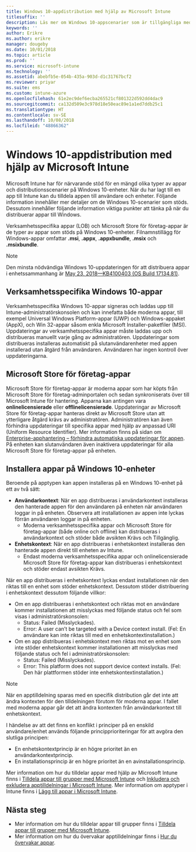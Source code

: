 ```yaml
---
title: Windows 10-appdistribution med hjälp av Microsoft Intune
titlesuffix: ''
description: Läs mer om Windows 10-appscenarier som är tillgängliga med Microsoft Intune.
keywords: ''
author: Erikre
ms.author: erikre
manager: dougeby
ms.date: 10/01/2018
ms.topic: article
ms.prod: ''
ms.service: microsoft-intune
ms.technology: ''
ms.assetid: abebfb5e-054b-435a-903d-d1c31767bcf2
ms.reviewer: priyar
ms.suite: ems
ms.custom: intune-azure
ms.openlocfilehash: 61e2ec9def6ecba265521cf801322d592dd4dac9
ms.sourcegitcommit: ca132d509e3c978d18e50eac89e1a1ed7ddb25c1
ms.translationtype: HT
ms.contentlocale: sv-SE
ms.lasthandoff: 10/08/2018
ms.locfileid: "48866362"
---
```

# <a name="windows-10-app-deployment-using-microsoft-intune"></a>Windows 10-appdistribution med hjälp av Microsoft Intune 

Microsoft Intune har för närvarande stöd för en mängd olika typer av appar och distributionsscenarier på Windows 10-enheter. När du har lagt till en app till Intune kan du tilldela appen till användare och enheter. Följande information innehåller mer detaljer om de Windows 10-scenarier som stöds. Dessutom innehåller följande information viktiga punkter att tänka på när du distribuerar appar till Windows. 

Verksamhetsspecifika appar (LOB) och Microsoft Store för företag-appar är de typer av appar som stöds på Windows 10-enheter. Filnamnstillägg för Windows-appar omfattar **.msi**, **.appx**, **.appxbundle**, **.msix** och **.msixbundle**.  

> [!Note]
> Den minsta nödvändiga Windows 10-uppdateringen för att distribuera appar i enhetssammanhang är [May 23, 2018—KB4100403 (OS Build 17134.81)](https://support.microsoft.com/en-us/help/4100403/windows-10-update-kb4100403).

## <a name="windows-10-line-of-business-apps"></a>Verksamhetsspecifika Windows 10-appar

Verksamhetsspecifika Windows 10-appar signeras och laddas upp till Intune-administratörskonsolen och kan innefatta både moderna appar, till exempel Universal Windows Platform-appar (UWP) och Windows-appaket (AppX), och Win 32-appar såsom enkla Microsoft Installer-paketfiler (MSI). Uppdateringar av verksamhetsspecifika appar måste laddas upp och distribueras manuellt varje gång av administratören. Uppdateringar som distribueras installeras automatiskt på slutanvändarenheter med appen installerad utan åtgärd från användaren. Användaren har ingen kontroll över uppdateringarna. 

## <a name="microsoft-store-for-business-apps"></a>Microsoft Store för företag-appar

Microsoft Store för företag-appar är moderna appar som har köpts från Microsoft Store för företag-adminportalen och sedan synkroniserats över till Microsoft Intune för hantering. Apparna kan antingen vara **onlinelicensierade** eller **offlinelicensierade**. Uppdateringar av Microsoft Store för företag-appar hanteras direkt av Microsoft Store utan att ytterligare åtgärd krävs av administratören. Administratören kan även förhindra uppdateringar till specifika appar med hjälp av anpassad URI (Uniform Resource Identifier). Mer information finns på sidan om [Enterprise-apphantering – förhindra automatiska uppdateringar för appen](https://docs.microsoft.com/windows/client-management/mdm/enterprise-app-management#prevent-app-from-automatic-updates). På enheten kan slutanvändaren även inaktivera uppdateringar för alla Microsoft Store för företag-appar på enheten. 

## <a name="installing-apps-on-windows-10-devices"></a>Installera appar på Windows 10-enheter
Beroende på apptypen kan appen installeras på en Windows 10-enhet på ett av två sätt:

- **Användarkontext**: När en app distribueras i användarkontext installeras den hanterade appen för den användaren på enheten när användaren loggar in på enheten. Observera att installationen av appen inte lyckas förrän användaren loggar in på enheten. 
    - Moderna verksamhetsspecifika appar och Microsoft Store för företag-appar (både online och offline) kan distribueras i användarkontext och stöder både avsikten Krävs och Tillgänglig.
- **Enhetskontext**: När en app distribueras i enhetskontext installeras den hanterade appen direkt till enheten av Intune.
    - Endast moderna verksamhetsspecifika appar och onlinelicensierade Microsoft Store för företag-appar kan distribueras i enhetskontext och stöder endast avsikten Krävs.

När en app distribueras i enhetskontext lyckas endast installationen när den riktas till en enhet som stöder enhetskontext. Dessutom stöder distribuering i enhetskontext dessutom följande villkor:
- Om en app distribueras i enhetskontext och riktas mot en användare kommer installationen att misslyckas med följande status och fel som visas i administratörskonsolen:
    - Status: Failed (Misslyckades).
    - Error: A user can’t be targeted with a Device context install. (Fel: En användare kan inte riktas till med en enhetskontextinstallation.)
- Om en app distribueras i enhetskontext men riktas mot en enhet som inte stöder enhetskontext kommer installationen att misslyckas med följande status och fel i administratörskonsolen:
    - Status: Failed (Misslyckades).
    - Error: This platform does not support device context installs. (Fel: Den här plattformen stöder inte enhetskontextinstallation.) 

> [!Note]
> När en apptilldelning sparas med en specifik distribution går det inte att ändra kontexten för den tilldelningen förutom för moderna appar. I fallet med moderna appar går det att ändra kontexten från användarkontext till enhetskontext. 

I händelse av att det finns en konflikt i principer på en enskild användare/enhet används följande principprioriteringar för att avgöra den slutliga principen:
- En enhetskontextprincip är en högre prioritet än en användarkontextprincip. 
- En installationsprincip är en högre prioritet än en avinstallationsprincip.

Mer information om hur du tilldelar appar med hjälp av Microsoft Intune finns i [Tilldela appar till grupper med Microsoft Intune](apps-deploy.md) och [Inkludera och exkludera apptilldelningar i Microsoft Intune](apps-inc-exl-assignments.md). Mer information om apptyper i Intune finns i [Lägg till appar i Microsoft Intune](apps-add.md).

## <a name="next-steps"></a>Nästa steg

- Mer information om hur du tilldelar appar till grupper finns i [Tilldela appar till grupper med Microsoft Intune](apps-deploy.md).
- Mer information om hur du övervakar apptilldelningar finns i [Hur du övervakar appar](apps-monitor.md).
